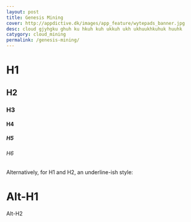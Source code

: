 ```yaml
---
layout: post
title: Genesis Mining
cover: http://appdictive.dk/images/app_feature/wytepads_banner.jpg
desc: cloud gjyhgku ghuh ku hkuh kuh ukkuh ukh ukhuukhkuhuk huuhk
catygory: cloud_mining
permalink: /genesis-mining/
---
```


# H1 
<!--more-->
## H2
### H3
#### H4
##### H5
###### H6

Alternatively, for H1 and H2, an underline-ish style:

Alt-H1
======

Alt-H2
